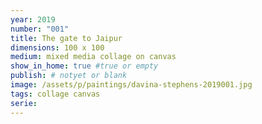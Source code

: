 ```yaml
---
year: 2019
number: "001"
title: The gate to Jaipur
dimensions: 100 x 100
medium: mixed media collage on canvas
show_in_home: true #true or empty
publish: # notyet or blank
image: /assets/p/paintings/davina-stephens-2019001.jpg
tags: collage canvas
serie:
---
```


